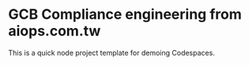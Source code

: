
# GCB Compliance engineering from aiops.com.tw

This is a quick node project template for demoing Codespaces. 
